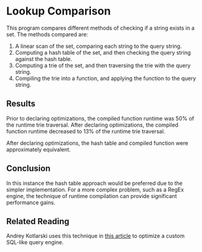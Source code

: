 # Lookup Comparison
This program compares different methods of checking if a string exists in a set.
The methods compared are:

1. A linear scan of the set, comparing each string to the query string.
2. Computing a hash table of the set, and then checking the query string against the hash table.
3. Computing a trie of the set, and then traversing the trie with the query string.
4. Compiling the trie into a function, and applying the function to the query string.

## Results
Prior to declaring optimizations, the compiled function runtime  was 50% of the runtime trie traversal.
After declaring optimizations, the compiled function runtime decreased to 13% of the runtime trie traversal.

After declaring optimizations, the hash table and compiled function were approximately equivalent.

## Conclusion
In this instance the hash table approach would be preferred due to the simpler implementation.
For a more complex problem, such as a RegEx engine, the technique of runtime compilation can
provide significant performance gains.

## Related Reading
Andrey Kotlarski uses this technique in [this article](https://m00natic.github.io/lisp/manual-jit.html)
to optimize a custom SQL-like query engine.